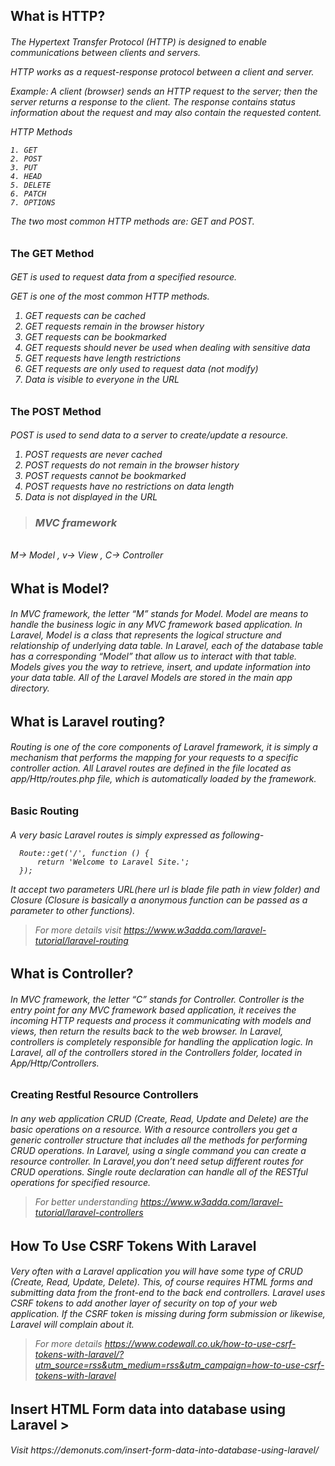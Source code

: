 <h2>What is HTTP?
<h6>The Hypertext Transfer Protocol (HTTP) is designed to enable communications between clients and servers.

HTTP works as a request-response protocol between a client and server.

Example: A client (browser) sends an HTTP request to the server; then the server returns a response to the client. The response contains status information about the request and may also contain the requested content.
 
HTTP Methods

    1. GET
    2. POST
    3. PUT
    4. HEAD
    5. DELETE
    6. PATCH
    7. OPTIONS
 
The two most common HTTP methods are: GET and POST. 
 
<h3>The GET Method
<h6>GET is used to request data from a specified resource.

GET is one of the most common HTTP methods. 
 
   1. GET requests can be cached
   2. GET requests remain in the browser history
   3. GET requests can be bookmarked
   4. GET requests should never be used when dealing with sensitive data
   5. GET requests have length restrictions
   6. GET requests are only used to request data (not modify)
   7. Data is visible to everyone in the URL

<h3>The POST Method
<h6>POST is used to send data to a server to create/update a resource.
 
   1. POST requests are never cached
   2. POST requests do not remain in the browser history
   3. POST requests cannot be bookmarked
   4. POST requests have no restrictions on data length
   5. Data is not displayed in the URL
 
><h3> MVC framework
 <h6> M-> Model , 
      v-> View ,
      C-> Controller

<h2>What is Model?
<h6>In MVC framework, the letter “M” stands for Model. 
Model are means to handle the business logic in any MVC framework based application. 
In Laravel, Model is a class that represents the logical structure and relationship of underlying data table. 
In Laravel, each of the database table has a corresponding “Model” that allow us to interact with that table. 
Models gives you the way to retrieve, insert, and update information into your data table.
All of the Laravel Models are stored in the main app directory.
  
<h2>What is Laravel routing?
<h6>Routing is one of the core components of Laravel framework, it is simply a mechanism that performs the mapping for your requests to a specific controller action. All Laravel routes are defined in the file located as app/Http/routes.php file, which is automatically loaded by the framework.

<h3>Basic Routing
<h6>A very basic Laravel routes is simply expressed as following-

      Route::get('/', function () {
          return 'Welcome to Laravel Site.';
      });

It accept two parameters URL(here url is blade file path in view folder) and Closure (Closure is basically a anonymous function can be passed as a parameter to other functions).  
  
>For more details visit https://www.w3adda.com/laravel-tutorial/laravel-routing  

<h2>What is Controller?
<h6>In MVC framework, the letter “C” stands for Controller. Controller is the entry point for any MVC framework based application, it receives the incoming HTTP requests and process it communicating with models and views, then return the results back to the web browser. In Laravel, controllers is completely responsible for handling the application logic.
In Laravel, all of the controllers stored in the Controllers folder, located in App/Http/Controllers.
  
<h3>Creating Restful Resource Controllers
<h6>In any web application CRUD (Create, Read, Update and Delete) are the basic operations on a resource. With a resource controllers you get a generic controller structure that includes all the methods for performing CRUD operations. In Laravel, using a single command you can create a resource controller. In Laravel,you don’t need setup different routes for CRUD operations. Single route declaration can handle all of the RESTful operations for specified resource.  
  
> For better understanding https://www.w3adda.com/laravel-tutorial/laravel-controllers  
  
<h2>How To Use CSRF Tokens With Laravel
<h6>Very often with a Laravel application you will have some type of CRUD (Create, Read, Update, Delete). This, of course requires HTML forms and submitting data from the front-end to the back end controllers. Laravel uses CSRF tokens to add another layer of security on top of your web application. If the CSRF token is missing during form submission or likewise, Laravel will complain about it.

> For more details https://www.codewall.co.uk/how-to-use-csrf-tokens-with-laravel/?utm_source=rss&utm_medium=rss&utm_campaign=how-to-use-csrf-tokens-with-laravel 

<h2>Insert HTML Form data into database using Laravel
><h6> Visit https://demonuts.com/insert-form-data-into-database-using-laravel/
